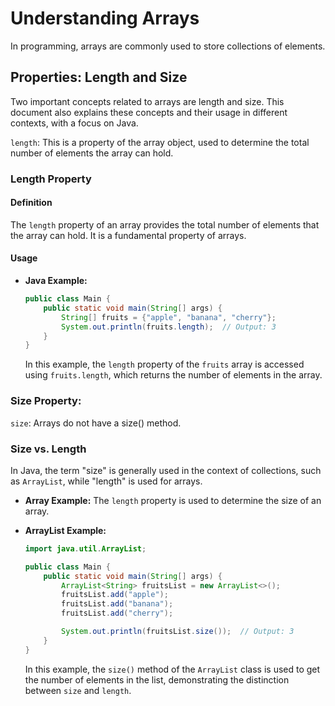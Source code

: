 # Understanding Arrays

In programming, arrays are commonly used to store collections of elements. 

## Properties: Length and Size

Two important concepts related to arrays are length and size. This document also explains these concepts and their usage in different contexts, with a focus on Java.

`length`: This is a property of the array object, used to determine the total number of elements the array can hold.



### Length Property

#### Definition
The `length` property of an array provides the total number of elements that the array can hold. It is a fundamental property of arrays.

#### Usage
- **Java Example:**

    ```java
    public class Main {
        public static void main(String[] args) {
            String[] fruits = {"apple", "banana", "cherry"};
            System.out.println(fruits.length);  // Output: 3
        }
    }
    ```

    In this example, the `length` property of the `fruits` array is accessed using `fruits.length`, which returns the number of elements in the array.

### Size Property: 
 `size`: Arrays do not have a size() method.

### Size vs. Length

In Java, the term "size" is generally used in the context of collections, such as `ArrayList`, while "length" is used for arrays.

- **Array Example:** The `length` property is used to determine the size of an array.
- **ArrayList Example:**

    ```java
    import java.util.ArrayList;

    public class Main {
        public static void main(String[] args) {
            ArrayList<String> fruitsList = new ArrayList<>();
            fruitsList.add("apple");
            fruitsList.add("banana");
            fruitsList.add("cherry");

            System.out.println(fruitsList.size());  // Output: 3
        }
    }
    ```

    In this example, the `size()` method of the `ArrayList` class is used to get the number of elements in the list, demonstrating the distinction between `size` and `length`.

